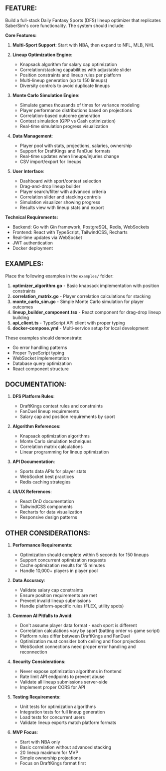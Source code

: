 ## FEATURE:

Build a full-stack Daily Fantasy Sports (DFS) lineup optimizer that replicates SaberSim's core functionality. The system should include:

**Core Features:**
1. **Multi-Sport Support**: Start with NBA, then expand to NFL, MLB, NHL
2. **Lineup Optimization Engine**: 
   - Knapsack algorithm for salary cap optimization
   - Correlation/stacking capabilities with adjustable slider
   - Position constraints and lineup rules per platform
   - Multi-lineup generation (up to 150 lineups)
   - Diversity controls to avoid duplicate lineups

3. **Monte Carlo Simulation Engine**:
   - Simulate games thousands of times for variance modeling
   - Player performance distributions based on projections
   - Correlation-based outcome generation
   - Contest simulation (GPP vs Cash optimization)
   - Real-time simulation progress visualization

4. **Data Management**:
   - Player pool with stats, projections, salaries, ownership
   - Support for DraftKings and FanDuel formats
   - Real-time updates when lineups/injuries change
   - CSV import/export for lineups

5. **User Interface**:
   - Dashboard with sport/contest selection
   - Drag-and-drop lineup builder
   - Player search/filter with advanced criteria
   - Correlation slider and stacking controls
   - Simulation visualizer showing progress
   - Results view with lineup stats and export

**Technical Requirements:**
- Backend: Go with Gin framework, PostgreSQL, Redis, WebSockets
- Frontend: React with TypeScript, TailwindCSS, Recharts
- Real-time updates via WebSocket
- JWT authentication
- Docker deployment

## EXAMPLES:

Place the following examples in the `examples/` folder:

1. **optimizer_algorithm.go** - Basic knapsack implementation with position constraints
2. **correlation_matrix.go** - Player correlation calculations for stacking
3. **monte_carlo_sim.go** - Simple Monte Carlo simulation for player outcomes
4. **lineup_builder_component.tsx** - React component for drag-drop lineup building
5. **api_client.ts** - TypeScript API client with proper typing
6. **docker-compose.yml** - Multi-service setup for local development

These examples should demonstrate:
- Go error handling patterns
- Proper TypeScript typing
- WebSocket implementation
- Database query optimization
- React component structure

## DOCUMENTATION:

1. **DFS Platform Rules**:
   - DraftKings contest rules and constraints
   - FanDuel lineup requirements
   - Salary cap and position requirements by sport

2. **Algorithm References**:
   - Knapsack optimization algorithms
   - Monte Carlo simulation techniques
   - Correlation matrix calculations
   - Linear programming for lineup optimization

3. **API Documentation**:
   - Sports data APIs for player stats
   - WebSocket best practices
   - Redis caching strategies

4. **UI/UX References**:
   - React DnD documentation
   - TailwindCSS components
   - Recharts for data visualization
   - Responsive design patterns

## OTHER CONSIDERATIONS:

1. **Performance Requirements**:
   - Optimization should complete within 5 seconds for 150 lineups
   - Support concurrent optimization requests
   - Cache optimization results for 15 minutes
   - Handle 10,000+ players in player pool

2. **Data Accuracy**:
   - Validate salary cap constraints
   - Ensure position requirements are met
   - Prevent invalid lineup submissions
   - Handle platform-specific rules (FLEX, utility spots)

3. **Common AI Pitfalls to Avoid**:
   - Don't assume player data format - each sport is different
   - Correlation calculations vary by sport (batting order vs game script)
   - Platform rules differ between DraftKings and FanDuel
   - Optimization must consider both ceiling and floor projections
   - WebSocket connections need proper error handling and reconnection

4. **Security Considerations**:
   - Never expose optimization algorithms in frontend
   - Rate limit API endpoints to prevent abuse
   - Validate all lineup submissions server-side
   - Implement proper CORS for API

5. **Testing Requirements**:
   - Unit tests for optimization algorithms
   - Integration tests for full lineup generation
   - Load tests for concurrent users
   - Validate lineup exports match platform formats

6. **MVP Focus**:
   - Start with NBA only
   - Basic correlation without advanced stacking
   - 20 lineup maximum for MVP
   - Simple ownership projections
   - Focus on DraftKings format first